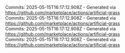 Commits: 2025-05-15T16:17:12.908Z - Generated via https://github.com/marketplace/actions/artificial-grass
<br>
Commits: 2025-05-15T16:17:12.908Z - Generated via https://github.com/marketplace/actions/artificial-grass
<br>
Commits: 2025-05-15T16:17:12.908Z - Generated via https://github.com/marketplace/actions/artificial-grass
<br>
Commits: 2025-05-15T16:17:12.908Z - Generated via https://github.com/marketplace/actions/artificial-grass
<br>
